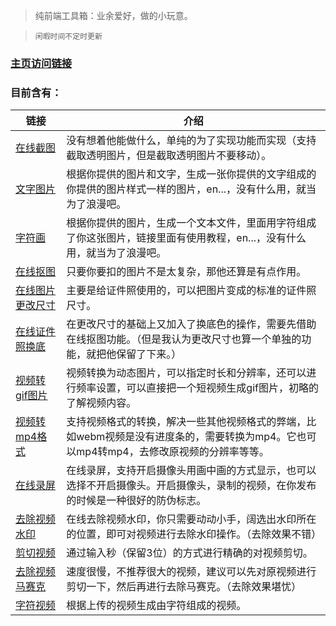 > 纯前端工具箱：业余爱好，做的小玩意。

> `闲暇时间不定时更新`

### [主页访问链接](https://xiaomaomi-xj.github.io/fishing-exclusive-area)

### 目前含有：
| 链接                                                         | 介绍                                                         |
| ------------------------------------------------------------ | ------------------------------------------------------------ |
| [在线截图](https://xiaomaomi-xj.github.io/fishing-exclusive-area/jietu) | 没有想着他能做什么，单纯的为了实现功能而实现（支持截取透明图片，但是截取透明图片不要移动）。 |
| [文字图片](https://xiaomaomi-xj.github.io/fishing-exclusive-area/wenzitupian) | 根据你提供的图片和文字，生成一张你提供的文字组成的你提供的图片样式一样的图片，en...，没有什么用，就当为了浪漫吧。 |
| [字符画](https://xiaomaomi-xj.github.io/fishing-exclusive-area/zifuhua) | 根据你提供的图片，生成一个文本文件，里面用字符组成了你这张图片，链接里面有使用教程，en...，没有什么用，就当为了浪漫吧。 |
| [在线抠图](https://xiaomaomi-xj.github.io/fishing-exclusive-area/koutu) | 只要你要扣的图片不是太复杂，那他还算是有点作用。             |
| [在线图片更改尺寸](https://xiaomaomi-xj.github.io/fishing-exclusive-area/chicun) | 主要是给证件照使用的，可以把图片变成的标准的证件照尺寸。             |
| [在线证件照换底](https://xiaomaomi-xj.github.io/fishing-exclusive-area/huandi) | 在更改尺寸的基础上又加入了换底色的操作，需要先借助在线抠图功能。（但是我认为更改尺寸也算一个单独的功能，就把他保留了下来。）             |
| [视频转gif图片](https://xiaomaomi-xj.github.io/fishing-exclusive-area/convert-gif) | 视频转换为动态图片，可以指定时长和分辨率，还可以进行频率设置，可以直接把一个短视频生成gif图片，初略的了解视频内容。             |
| [视频转mp4格式](https://xiaomaomi-xj.github.io/fishing-exclusive-area/convert-mp4) | 支持视频格式的转换，解决一些其他视频格式的弊端，比如webm视频是没有进度条的，需要转换为mp4。它也可以mp4转mp4，去修改原视频的分辨率等等。             |
| [在线录屏](https://xiaomaomi-xj.github.io/fishing-exclusive-area/luping) | 在线录屏，支持开启摄像头用画中画的方式显示，也可以选择不开启摄像头。开启摄像头，录制的视频，在你发布的时候是一种很好的防伪标志。             |
| [去除视频水印](https://xiaomaomi-xj.github.io/fishing-exclusive-area/qc-sy) | 在线去除视频水印，你只需要动动小手，阔选出水印所在的位置，即可对视频进行去除水印操作。（去除效果不错）             |
| [剪切视频](https://xiaomaomi-xj.github.io/fishing-exclusive-area/jina-qie-sp) | 通过输入秒（保留3位）的方式进行精确的对视频剪切。             |
| [去除视频马赛克](https://xiaomaomi-xj.github.io/fishing-exclusive-area/qc-msk) | 速度很慢，不推荐很大的视频，建议可以先对原视频进行剪切一下，然后再进行去除马赛克。（去除效果堪忧）             |
| [字符视频](https://xiaomaomi-xj.github.io/fishing-exclusive-area/zf-sp) | 根据上传的视频生成由字符组成的视频。             |